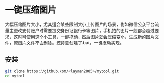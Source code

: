# 一键压缩图片

大幅压缩图片大小，尤其适合某些限制大小上传图片的场景，例如微信公众平台流量主更改支付账户时需要提交身份证银行卡等图片，手机拍的图片一般都会超过要求，这时可使用这个小工具，一键拖动，然后图片就会压缩变小，生成新的图片文件，原图片文件不会删除。还特意创建了.bat，一键拖动实现。

## 安装

```bash
git clone https://github.com/<laymen2005>/mytool.git
cd mytool

